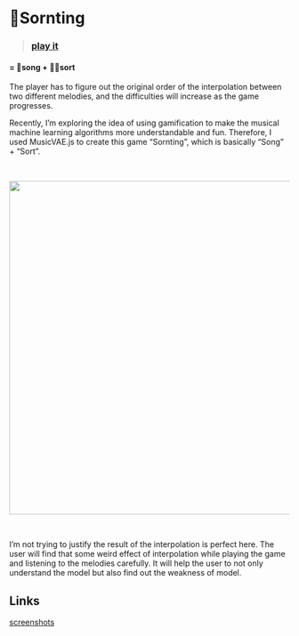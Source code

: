 # 🎸Sornting

>  ### [play it](https://vibertthio.com/sornting/)

#### = 🎻song + 🕵️‍♂️sort

The player has to figure out the original order of the interpolation between two different melodies, and the difficulties will increase as the game progresses.

Recently, I’m exploring the idea of using gamification to make the musical machine learning algorithms more understandable and fun. Therefore, I used MusicVAE.js to create this game “Sornting”, which is basically “Song” + “Sort”.

<br/>

<p align="center">
    <img src="./assets/full.gif" width="600">
</p>
<br/>

I’m not trying to justify the result of the interpolation is perfect here. The user will find that some weird effect of interpolation while playing the game and listening to the melodies carefully. It will help the user to not only understand the model but also find out the weakness of model.



## Links

[screenshots](./assets/versions.md)